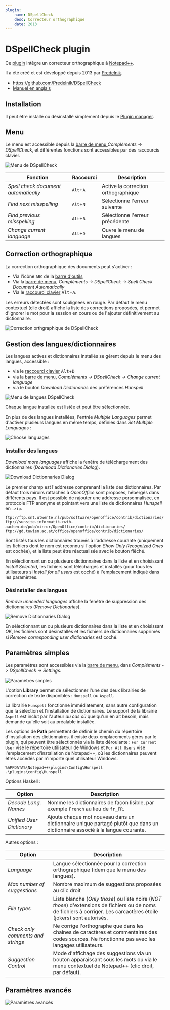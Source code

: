 ```yaml
---
plugin:
    name: DSpellCheck
    desc: Correcteur orthographique
    date: 2013
---
```

# DSpellCheck plugin

Ce [plugin](../plugins.md) intègre un correcteur orthographique à [Notepad++](../notepad++.md).

Il a été créé et est développé depuis 2013 par [Predelnik](https://github.com/Predelnik).

- <https://github.com/Predelnik/DSpellCheck>
- [Manuel en anglais](https://github.com/Predelnik/DSpellCheck/wiki/Manual)

## Installation

Il peut être installé ou désinstallé simplement depuis le [Plugin manager](plugin-manager.md).

## Menu

Le menu est accessible depuis la [barre de menu ](../interface.md#barre-de-menu) *Compléments -> DSpellCheck*, et différentes fonctions sont accessibles par des raccourcis clavier.

![Menu de DSpellCheck](../images/plugins/dspellcheck/npp_plugin_dspellcheck_menu.png)

Fonction|Raccourci|Description
--|--|--
*Spell check document automatically* | <kbd>Alt</kbd>+<kbd>A</kbd> | Active la correction orthographique
*Find next misspelling* | <kbd>Alt</kbd>+<kbd>N</kbd> | Sélectionne l'erreur suivante
*Find previous misspelling* | <kbd>Alt</kbd>+<kbd>B</kbd> | Sélectionne l'erreur précédente
*Change current language* | <kbd>Alt</kbd>+<kbd>D</kbd> | Ouvre le menu de langues

## Correction orthographique

La correction orthographique des documents peut s'activer :

- Via l'icône `ABC` de la [barre d'outils](../interface.md#barre-doutils)
- Via la [barre de menu](../interface.md#barre-de-menu), *Compléments -> DSpellCheck -> Spell Check Document Automatically*
- Via le [raccourci clavier](../raccourcis-clavier.md) <kbd>Alt</kbd>+<kbd>A</kbd>.

Les erreurs détectées sont soulignées en rouge. Par défaut le menu contextuel (clic droit) affiche la liste des corrections proposées, et permet d'ignorer le mot pour la session en cours ou de l'ajouter  définitivement au dictionnaire.

![Correction orthgraphique de DSpellCheck](../images/plugins/dspellcheck/npp_plugin_dspellcheck_rightclick.png)

## Gestion des langues/dictionnaires

Les langues actives et dictionnaires installés se gèrent depuis le menu des langues, accessible :

- via le [raccourci clavier](../raccourcis-clavier.md) <kbd>Alt</kbd>+<kbd>D</kbd>
- via la [barre de menu](../interface.md#barre-de-menu), *Compléments -> DSpellCheck -> Change current language* 
- via le bouton *Download Dictionaries* des préférences *Hunspell*

![Menu de langues DSpellCheck](../images/plugins/dspellcheck/npp_plugin_dspellcheck_langmenu.png)

Chaque langue installée est listée et peut être sélectionnée.

En plus de des langues installées, l'entrée *Multiple Languages* permet d'activer plusieurs langues en même temps, définies dans *Set Multiple Languages* :

![Choose languages](../images/plugins/dspellcheck/npp_plugin_dspellcheck_langchooser.png)

### Installer des langues

*Download more languages* affiche la fenêtre de téléchargement des dictionnaires (*Download Dictionaries Dialog*).

![Download Dictionnaries Dialog](../images/plugins/dspellcheck/npp_plugin_dspellcheck_langdownload.png)

Le premier champ est l'addresse comprenant la liste des dictionnaires. Par défaut trois miroirs rattachés à *OpenOffice* sont proposés, hébergés dans différents pays. Il est possible de rajouter une addresse personnalisée, en protocole FTP anonyme et pointant vers une liste de dictionnaires *Hunspell* en `.zip`.

    ftp://ftp.snt.utwente.nl/pub/software/openoffice/contrib/dictionaries/
    ftp://sunsite.informatik.rwth-aachen.de/pub/mirror/OpenOffice/contrib/dictionaries/
    ftp://gd.tuwien.ac.at/office/openoffice/contrib/dictionaries/

Sont listés tous les dictionnaires trouvés à l'addresse courante (uniquement les fichiers dont le nom est reconnu si l'option *Show Only Recognized Ones* est cochée), et la liste peut être réactualisée avec le bouton flêché.

En sélectionnant un ou plusieurs dictionnaires dans la liste et en choisissant *Install Selected*, les fichiers sont téléchargés et installés (pour tous les utilisateurs si *Install for all users* est coché) à l'emplacement indiqué dans les paramètres.

### Désinstaller des langues

*Remove unneeded languages* affiche la fenêtre de suppression des dictionnaires (*Remove Dictionaries*).

![Remove Dictionnaries Dialog](../images/plugins/dspellcheck/npp_plugin_dspellcheck_langremove.png)

En sélectionnant un ou plusieurs dictionnaires dans la liste et en choisissant *OK*, les fichiers sont désinstallés et les fichiers de dictionnaires supprimés si *Remove corresponding user dictionaries* est coché.

## Paramètres simples

Les paramètres sont accessibles via la [barre de menu](../interface.md#barre-de-menu), dans *Compléments -> DSpellCheck -> Settings*.

![Paramètres simples](../images/plugins/dspellcheck/npp_plugin_dspellcheck_settings1.png)

L'option **Library** permet de sélectionner l'une des deux librairies de correction de texte disponibles : `Hunspell` ou `Aspell`.

La librairie `Hunspell` fonctionne immédiatement, sans autre configuration que la sélection et l'installation de dictionnaires. Le support de la librairie `Aspell` est inclut par l'auteur *au cas où* quelqu'un en ait besoin, mais demande qu'elle soit au préalable installée.

Les options de **Path** permettent de définir le chemin du répertoire d'installation des dictionnaires. il existe deux emplacements gérés par le plugin, qui peuvent être sélectionnés via la liste déroulante : `For Current User` vise le répertoire utilisateur de Windows et `For All Users` vise l'emplacement d'installation de Notepad++, où les dictionnaires peuvent êtres accédés par n'importe quel utilisateur Windows.

    %APPDATA%\Notepad++\plugins\Config\Hunspell
    .\plugins\config\Hunspell

Options Haskell : 

Option|Description
--|--
| *Decode Lang. Names* | Nomme les dictionnaires de façon lisible, par exemple `French` au lieu de `fr_FR`.
| *Unified User Dictionary* | Ajoute chaque mot nouveau dans un dictionnaire unique partagé plutôt que dans un dictionnaire associé à la langue courante.

Autres options :

Option|Description
--|--
| *Language* | Langue sélectionnée pour la correction orthographique (idem que le menu des langues).
| *Max number of suggestions* | Nombre maximum de suggestions proposées au clic droit
| *File types* | Liste blanche (*Only those*) ou liste noire (*NOT those*) d'extensions de fichiers ou de noms de fichiers à corriger. Les carcactères étoile (jokers) sont autorisés.
| *Check only comments and strings* | Ne corrige l'orthographe que dans les chaines de caractères et commentaires des codes sources. Ne fonctionne pas avec les langages utilisateurs.
| *Suggestion Control* | Mode d'affichage des suggestions via un bouton apparaîssant sous les mots ou via le menu contextuel de Notepad++ (clic droit, par défaut).

## Paramètres avancés

![Paramètres avancés](../images/plugins/dspellcheck/npp_plugin_dspellcheck_settings2.png)
